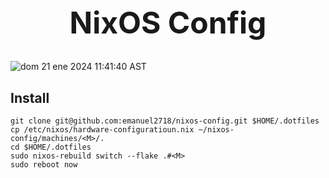 <h1 align="center" style="font-size: 3rem;">
NixOS Config
</h1>


![dom 21 ene 2024 11:41:40 AST](https://github.com/emanuel2718/dotmaker/assets/55965894/25349c23-054a-4464-898b-276ddd068359)



## Install


```shell
git clone git@github.com:emanuel2718/nixos-config.git $HOME/.dotfiles
cp /etc/nixos/hardware-configuratioun.nix ~/nixos-config/machines/<M>/.
cd $HOME/.dotfiles
sudo nixos-rebuild switch --flake .#<M>
sudo reboot now
```
